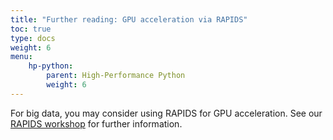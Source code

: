 ```yaml
---
title: "Further reading: GPU acceleration via RAPIDS"
toc: true
type: docs
weight: 6
menu:
    hp-python:
        parent: High-Performance Python
        weight: 6
---
```


For big data, you may consider using RAPIDS for GPU acceleration. See our [RAPIDS workshop](/workshops/rapids) for further information.
